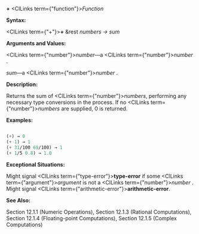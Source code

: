 **+** <ClLinks  term={"function"}><i>Function</i></ClLinks>

**Syntax:**

<ClLinks  term={"+"}><b>+</b></ClLinks> &amp;rest *numbers → sum*

**Arguments and Values:**

<ClLinks  term={"number"}><i>number</i></ClLinks>—a <ClLinks  term={"number"}><i>number</i></ClLinks> .

*sum*—a <ClLinks  term={"number"}><i>number</i></ClLinks> .

**Description:**

Returns the sum of <ClLinks  term={"number"}><i>numbers</i></ClLinks>, performing any necessary type conversions in the process. If no <ClLinks  term={"number"}><i>numbers</i></ClLinks> are supplied, 0 is returned.

**Examples:**

```lisp

(+) → 0 
(+ 1) → 1 
(+ 31/100 69/100) → 1 
(+ 1/5 0.8) → 1.0 
```

**Exceptional Situations:**

Might signal <ClLinks  term={"type-error"}><b>type-error</b></ClLinks> if some <ClLinks  term={"argument"}><i>argument</i></ClLinks> is not a <ClLinks  term={"number"}><i>number</i></ClLinks> . Might signal <ClLinks  term={"arithmetic-error"}><b>arithmetic-error</b></ClLinks>.

**See Also:**

Section 12.1.1 (Numeric Operations), Section 12.1.3 (Rational Computations), Section 12.1.4 (Floating-point Computations), Section 12.1.5 (Complex Computations)
